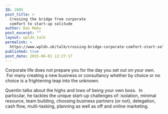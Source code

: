 ```yaml
---
ID: 2895
post_title: >
  Crossing the bridge from corporate
  comfort to start-up solitude
author: Dan Maby
post_excerpt: ""
layout: wpldn_talk
permalink: >
  https://www.wpldn.uk/talk/crossing-bridge-corporate-comfort-start-solitude
published: true
post_date: 2015-08-01 12:27:17
---
```

Corporate life does not prepare you for the day you set out on your own.  For many creating a new business or consultancy whether by choice or no choice is a frightening leap into the unknown.

Quentin talks about the highs and lows of being your own boss.  In particular, he tackles the unique start-up challenges of: isolation, minimal resource, team building, choosing business partners (or not), delegation, cash flow, multi-tasking, planning as well as off and online marketing.